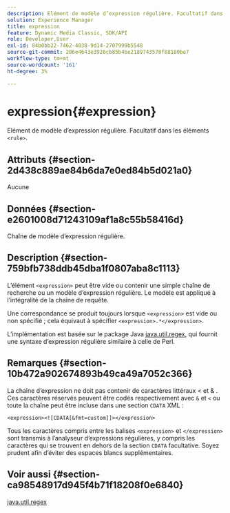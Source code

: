 ```yaml
---
description: Elément de modèle d’expression régulière. Facultatif dans les éléments <rule> .
solution: Experience Manager
title: expression
feature: Dynamic Media Classic, SDK/API
role: Developer,User
exl-id: 84b0bb22-7462-4038-9d14-2707999b5548
source-git-commit: 206e4643e3926cb85b4be2189743578f88180be7
workflow-type: tm+mt
source-wordcount: '161'
ht-degree: 3%

---
```


# expression{#expression}

Elément de modèle d’expression régulière. Facultatif dans les éléments `<rule>`.

## Attributs {#section-2d438c889ae84b6da7e0ed84b5d021a0}

Aucune

## Données {#section-e2601008d71243109af1a8c55b58416d}

Chaîne de modèle d’expression régulière.

## Description {#section-759bfb738ddb45dba1f0807aba8c1113}

L’élément `<expression>` peut être vide ou contenir une simple chaîne de recherche ou un modèle d’expression régulière. Le modèle est appliqué à l’intégralité de la chaîne de requête.

Une correspondance se produit toujours lorsque `<expression>` est vide ou non spécifié ; cela équivaut à spécifier `<expression>.*</expression>`.

L’implémentation est basée sur le package Java [java.util.regex](https://www2.cs.duke.edu/csed/java/jdk1.4.2/docs/api/), qui fournit une syntaxe d’expression régulière similaire à celle de Perl.

## Remarques {#section-10b472a902674893b49ca49a7052c366}

La chaîne d’expression ne doit pas contenir de caractères littéraux &lt; et &amp; . Ces caractères réservés peuvent être codés respectivement avec `&` et `<` ou toute la chaîne peut être incluse dans une section `CDATA` XML :

`<expression><![CDATA[&fmt=custom]]></expression>`

Tous les caractères compris entre les balises `<expression>` et `</expression>` sont transmis à l’analyseur d’expressions régulières, y compris les caractères qui se trouvent en dehors de la section `CDATA` facultative. Soyez prudent afin d’éviter des espaces blancs supplémentaires.

## Voir aussi {#section-ca98548917d945f4b71f18208f0e6840}

[java.util.regex](https://www2.cs.duke.edu/csed/java/jdk1.4.2/docs/api/)
